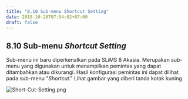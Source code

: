 ```yaml
---
title: "8.10 Sub-menu Shortcut Setting"
date: 2018-10-26T07:54:02+07:00
draft: false
---
```


## 8.10 Sub-menu _Shortcut Setting_

Sub-menu ini baru diperkenalkan pada SLiMS 8 Akasia. Merupakan sub-menu yang digunakan untuk menampilkan pemintas yang dapat ditambahkan atau dikurangi. Hasil konfigurasi pemintas ini dapat dilihat pada sub-menu "_Shortcut_." Lihat gambar yang diberi tanda kotak kuning

![Short-Cut-Setting.png](/assets/Short-Cut-Setting.png)